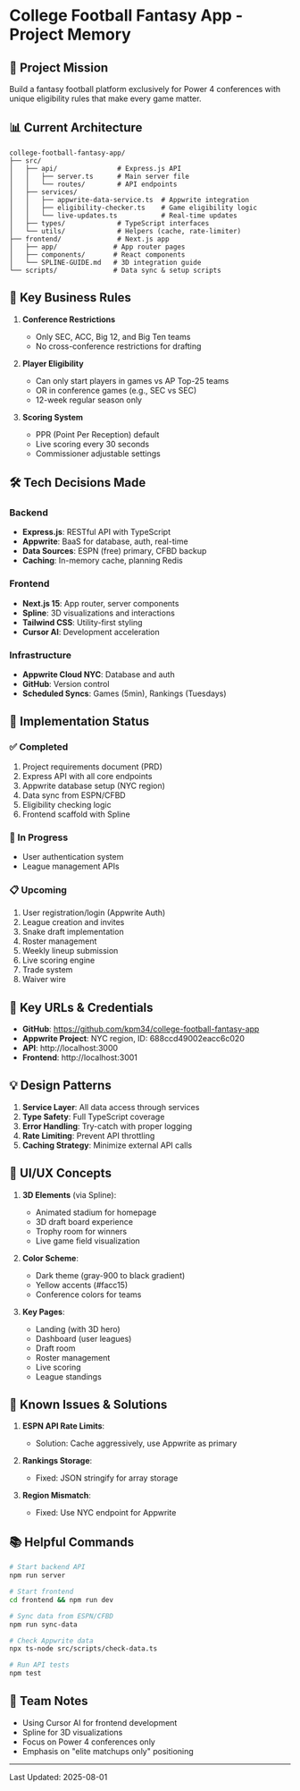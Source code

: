 # College Football Fantasy App - Project Memory

## 🎯 Project Mission
Build a fantasy football platform exclusively for Power 4 conferences with unique eligibility rules that make every game matter.

## 📊 Current Architecture

```
college-football-fantasy-app/
├── src/
│   ├── api/               # Express.js API
│   │   ├── server.ts      # Main server file
│   │   └── routes/        # API endpoints
│   ├── services/
│   │   ├── appwrite-data-service.ts  # Appwrite integration
│   │   ├── eligibility-checker.ts    # Game eligibility logic
│   │   └── live-updates.ts           # Real-time updates
│   ├── types/             # TypeScript interfaces
│   └── utils/             # Helpers (cache, rate-limiter)
├── frontend/              # Next.js app
│   ├── app/              # App router pages
│   ├── components/       # React components
│   └── SPLINE-GUIDE.md   # 3D integration guide
└── scripts/              # Data sync & setup scripts
```

## 🔑 Key Business Rules

1. **Conference Restrictions**
   - Only SEC, ACC, Big 12, and Big Ten teams
   - No cross-conference restrictions for drafting

2. **Player Eligibility**
   - Can only start players in games vs AP Top-25 teams
   - OR in conference games (e.g., SEC vs SEC)
   - 12-week regular season only

3. **Scoring System**
   - PPR (Point Per Reception) default
   - Live scoring every 30 seconds
   - Commissioner adjustable settings

## 🛠️ Tech Decisions Made

### Backend
- **Express.js**: RESTful API with TypeScript
- **Appwrite**: BaaS for database, auth, real-time
- **Data Sources**: ESPN (free) primary, CFBD backup
- **Caching**: In-memory cache, planning Redis

### Frontend  
- **Next.js 15**: App router, server components
- **Spline**: 3D visualizations and interactions
- **Tailwind CSS**: Utility-first styling
- **Cursor AI**: Development acceleration

### Infrastructure
- **Appwrite Cloud NYC**: Database and auth
- **GitHub**: Version control
- **Scheduled Syncs**: Games (5min), Rankings (Tuesdays)

## 📝 Implementation Status

### ✅ Completed
1. Project requirements document (PRD)
2. Express API with all core endpoints
3. Appwrite database setup (NYC region)
4. Data sync from ESPN/CFBD
5. Eligibility checking logic
6. Frontend scaffold with Spline

### 🚧 In Progress
- User authentication system
- League management APIs

### 📋 Upcoming
1. User registration/login (Appwrite Auth)
2. League creation and invites
3. Snake draft implementation
4. Roster management
5. Weekly lineup submission
6. Live scoring engine
7. Trade system
8. Waiver wire

## 🔗 Key URLs & Credentials

- **GitHub**: https://github.com/kpm34/college-football-fantasy-app
- **Appwrite Project**: NYC region, ID: 688ccd49002eacc6c020
- **API**: http://localhost:3000
- **Frontend**: http://localhost:3001

## 💡 Design Patterns

1. **Service Layer**: All data access through services
2. **Type Safety**: Full TypeScript coverage
3. **Error Handling**: Try-catch with proper logging
4. **Rate Limiting**: Prevent API throttling
5. **Caching Strategy**: Minimize external API calls

## 🎨 UI/UX Concepts

1. **3D Elements** (via Spline):
   - Animated stadium for homepage
   - 3D draft board experience
   - Trophy room for winners
   - Live game field visualization

2. **Color Scheme**:
   - Dark theme (gray-900 to black gradient)
   - Yellow accents (#facc15)
   - Conference colors for teams

3. **Key Pages**:
   - Landing (with 3D hero)
   - Dashboard (user leagues)
   - Draft room
   - Roster management
   - Live scoring
   - League standings

## 🐛 Known Issues & Solutions

1. **ESPN API Rate Limits**: 
   - Solution: Cache aggressively, use Appwrite as primary

2. **Rankings Storage**: 
   - Fixed: JSON stringify for array storage

3. **Region Mismatch**:
   - Fixed: Use NYC endpoint for Appwrite

## 📚 Helpful Commands

```bash
# Start backend API
npm run server

# Start frontend
cd frontend && npm run dev

# Sync data from ESPN/CFBD
npm run sync-data

# Check Appwrite data
npx ts-node src/scripts/check-data.ts

# Run API tests
npm test
```

## 🤝 Team Notes

- Using Cursor AI for frontend development
- Spline for 3D visualizations
- Focus on Power 4 conferences only
- Emphasis on "elite matchups only" positioning

---

Last Updated: 2025-08-01